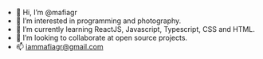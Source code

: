 - 👋 Hi, I’m @mafiagr
- 👀 I’m interested in programming and photography.
- 🌱 I’m currently learning ReactJS, Javascript, Typescript, CSS and HTML.
- 💞️ I’m looking to collaborate at open source projects.
- 📫 iammafiagr@gmail.com

<!---
mafiagr/mafiagr is a ✨ special ✨ repository because its `README.md` (this file) appears on your GitHub profile.
You can click the Preview link to take a look at your changes.
--->
